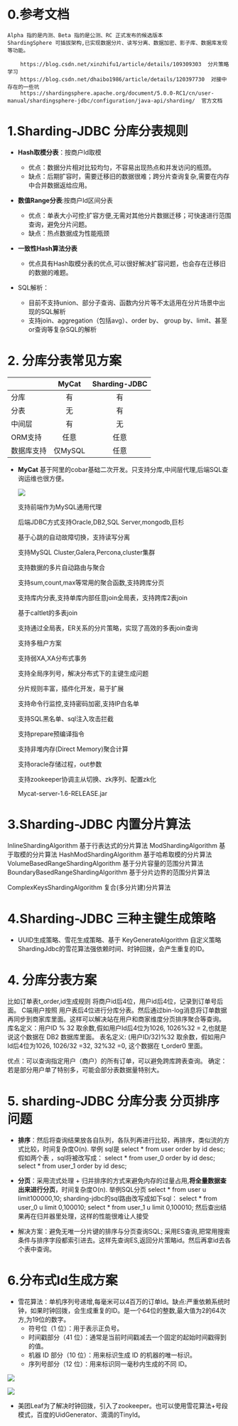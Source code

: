
# 0.参考文档
    Alpha 指的是内测、Beta 指的是公测、RC 正式发布的候选版本
    ShardingSphere 可插拔架构,已实现数据分片、读写分离、数据加密、影子库、数据库发现等功能。
```
    https://blog.csdn.net/xinzhifu1/article/details/109309303  分片策略 学习
    https://blog.csdn.net/dhaibo1986/article/details/120397730  对接中存在的一些坑
    https://shardingsphere.apache.org/document/5.0.0-RC1/cn/user-manual/shardingsphere-jdbc/configuration/java-api/sharding/  官方文档
```


# 1.Sharding-JDBC 分库分表规则
- **Hash取模分表**：按商户Id取模
    - 优点：数据分片相对比较均匀，不容易出现热点和并发访问的瓶颈。
    - 缺点：后期扩容时，需要迁移旧的数据很难；跨分片查询复杂,需要在内存中合并数据返给应用。

- **数值Range分表**:按商户Id区间分表
    - 优点：单表大小可控;扩容方便,无需对其他分片数据迁移；可快速进行范围查询，避免分片问题。
    - 缺点：热点数据成为性能瓶颈
    
- **一致性Hash算法分表**
    - 优点具有Hash取模分表的优点,可以很好解决扩容问题，也会存在迁移旧的数据的难题。

- SQL解析：
     - 目前不支持union、部分子查询、函数内分片等不太适用在分片场景中出现的SQL解析
     - 支持join、aggregation（包括avg）、order by、 group by、limit、甚至or查询等复杂SQL的解析

# 2. 分库分表常见方案

|        | MyCat         | Sharding-JDBC |
| ----   | :---:          | :---: |
| 分库    | 有            | 有 |
| 分表    | 无            | 有 |
| 中间层   | 有           | 无 |
| ORM支持   | 任意        | 任意 |
| 数据库支持 | 仅MySQL     | 任意 |

- **MyCat** 基于阿里的cobar基础二次开发。只支持分库,中间层代理,后端SQL查询运维也很方便。
    
   ![](https://img2022.cnblogs.com/blog/1694759/202204/1694759-20220427101004320-86053275.png)

  支持前端作为MySQL通用代理

  后端JDBC方式支持Oracle,DB2,SQL Server,mongodb,巨杉

  基于心跳的自动故障切换，支持读写分离

  支持MySQL Cluster,Galera,Percona,cluster集群

  支持数据的多片自动路由与聚合

  支持sum,count,max等常用的聚合函数,支持跨库分页

  支持库内分表,支持单库内部任意join全局表，支持跨库2表join

  基于caltlet的多表join

  支持通过全局表，ER关系的分片策略，实现了高效的多表join查询

  支持多租户方案

  支持弱XA,XA分布式事务

  支持全局序列号，解决分布式下的主键生成问题

  分片规则丰富，插件化开发，易于扩展

  支持命令行监控,支持密码加密,支持IP白名单

  支持SQL黑名单、sql注入攻击拦截

  支持prepare预编译指令

  支持非堆内存\(Direct Memory\)聚合计算

  支持oracle存储过程，out参数

  支持zookeeper协调主从切换、zk序列、配置zk化
  
  Mycat-server-1.6-RELEASE.jar

# 3.Sharding-JDBC 内置分片算法

InlineShardingAlgorithm	    基于行表达式的分片算法
ModShardingAlgorithm	    基于取模的分片算法
HashModShardingAlgorithm	基于哈希取模的分片算法
VolumeBasedRangeShardingAlgorithm	基于分片容量的范围分片算法
BoundaryBasedRangeShardingAlgorithm	基于分片边界的范围分片算法

ComplexKeysShardingAlgorithm  复合(多分片建)分片算法

# 4.Sharding-JDBC 三种主键生成策略
- UUID生成策略、雪花生成策略、基于 KeyGenerateAlgorithm 自定义策略
ShardingJdbc的雪花算法强依赖时间、时钟回拨，会产生重复的ID。

# 4. 分库分表方案
  比如订单表t_order,id生成规则 将商户id后4位，用户id后4位，记录到订单号后面。
  C端用户按照 用户表后4位进行分库分表。然后通过bin-log消息将订单数据再同步到商家库里面。这样可以解决站在用户和商家维度分页排序聚合等查询。
  库名定义：用户ID % 32 取余数,假如用户Id后4位为1026, 1026%32 = 2,也就是说这个数据在 DB2 数据库里面。
  表名定义: (用户ID/32)%32 取余数，假如用户Id后4位为1026,  1026/32 =32, 32%32 =0, 这个数据在 t_order0 里面。
  
  优点：可以查询指定用户（商户）的所有订单，可以避免跨库跨表查询。
  确定：若是部分用户单了特别多，可能会部分表数据量特别大。

# 5. sharding-JDBC 分库分表 分页排序问题
 
- **排序**：然后将查询结果放各自队列，各队列再进行比较，再排序，类似流的方式比较，时间复杂度O(n).
     举例 sql是 select * from user order by id desc; 
     假如两个表 ，sql将被改写成：
        select * from user_0 order by id desc;
        select * from user_1 order by id desc;
        
- **分页**：采用流式处理 + 归并排序的方式来避免内存的过量占用,**将全量数据查出来进行分页**，时间复杂度O(n).
     举例SQL分页 select * from user u limit100000,10;
     sharding-jdbc的sql路由改写成如下sql：
        select * from user_0 u limit 0,100010;
        select * from user_1 u limit 0,100010;
     然后查出结果再在归并器里处理，这样的性能很难让人接受
     
- 解决方案：避免无唯一分片键的排序与分页查询SQL;
          采用ES查询,把常用搜索条件与排序字段都索引进去。这样先查询ES,返回分片策略id。然后再拿id去各个表中查询。
          
# 6.分布式Id生成方案
- 雪花算法：单机序列号递增,每毫米可以4百万的订单Id。缺点:严重依赖系统时钟，如果时钟回拨，会生成重复的ID。是一个64位的整数,最大值为2的64次方,为19位的数字。
    - 符号位（1 位）：用于表示正负号。
    - 时间戳部分（41 位）：通常是当前时间戳减去一个固定的起始时间戳得到的值。
    - 机器 ID 部分（10 位）：用来标识生成 ID 的机器的唯一标识。
    - 序列号部分（12 位）：用来标识同一毫秒内生成的不同 ID。

![](https://img2020.cnblogs.com/blog/1694759/202112/1694759-20211221181638790-264722255.png)

![](https://img2024.cnblogs.com/blog/1694759/202402/1694759-20240226182306591-1609094823.png)


 - 美团Leaf为了解决时钟回拨，引入了zookeeper。也可以使用雪花算法+号段模式，百度的UidGenerator、滴滴的TinyId。
